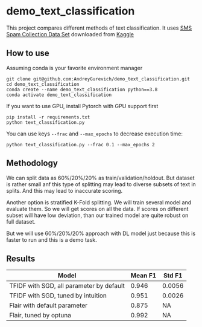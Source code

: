 # demo_text_classification
This project compares different methods of text classification. It uses [SMS Spam Collection Data Set](https://archive.ics.uci.edu/ml/datasets/SMS+Spam+Collection) downloaded from [Kaggle](https://www.kaggle.com/uciml/sms-spam-collection-dataset)

## How to use
Assuming conda is your favorite environment manager
```
git clone git@github.com:AndreyGurevich/demo_text_classification.git
cd demo_text_classification
conda create --name demo_text_classification python==3.8
conda activate demo_text_classification
```
If you want to use GPU, install Pytorch with GPU support first
```
pip install -r requirements.txt
python text_classification.py 
```
You can use keys `--frac` and `--max_epochs` to decrease execution time:

`python text_classification.py --frac 0.1 --max_epochs 2`

## Methodology
We can split data as 60%/20%/20% as train/validation/holdout. But dataset is rather small anf this type of splitting may lead to diverse subsets of text in splits. And this may lead to inaccurate scoring.

Another option is stratified K-Fold splitting. We will train several model and evaluate them. So we will get scores on all the data. If scores on different subset will have low deviation, than our trained model are quite robust on full dataset.

But we will use 60%/20%/20% approach with DL model just because this is faster to run and this is a demo task.

## Results
|Model|Mean F1|Std F1|
|---|---|---|
|TFIDF with SGD, all parameter by default|0.946|0.0056|
|TFIDF with SGD, tuned by intuition|0.951|0.0026|
|Flair with default parameter|0.875|NA|
|Flair, tuned by optuna|0.992|NA|